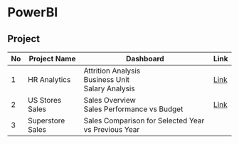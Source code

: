 # PowerBI

## Project 
| No | Project Name | Dashboard | Link | 
| -- | ------------ | --------- | ---- |
| 1  | HR Analytics | Attrition Analysis <br> Business Unit <br> Salary Analysis | [Link](https://github.com/chewwee/PowerBI/tree/aae1b0c0af91dc3e54bd7ba717332e0dfb7fb4cb/HR%20Analytics)|
| 2  | US Stores Sales | Sales Overview <br> Sales Performance vs Budget | [Link](https://github.com/chewwee/PowerBI/tree/4a5665ae0c5b8ed30e6e7787b57e9159f4c27a3c/US_Stores_Sales)|
| 3 | Superstore Sales | Sales Comparison for Selected Year vs Previous Year ||
